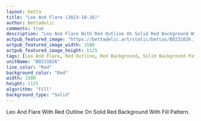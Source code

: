 ```yaml
---
layout: betta
title: "Leo And Flare (2023-10-26)"
author: Bettadelic
comments: true
description: "Leo And Flare With Red Outline On Solid Red Background With Fill Pattern."
actpub_featured_image: "https://bettadelic.art/static/bettas/BD231026.jpg"
actpub_featured_image_width: 1500
actpub_featured_image_height: 1125
tags: [Leo And Flare, Red Outline, Red Background, Solid Background Pattern, Fill Pattern, October 2023]
unitName: "BD231026"
line_color: "Red"
background_color: "Red"
width: 1500
height: 1125
algorithm: "Fill"
background_type: "Solid"
---
```


Leo And Flare With Red Outline On Solid Red Background With Fill Pattern.
